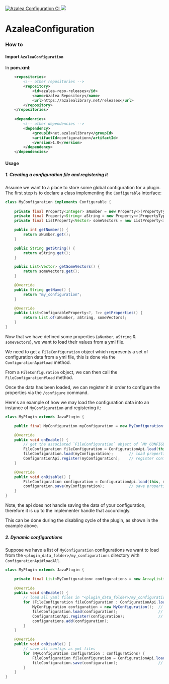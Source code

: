 <div>
  <a href="https://github.com/AzaleaLibrary/AzaleaConfiguration/actions/workflows/ci.yml">
    <img alt="Azalea Configuration CI" src="https://github.com/AzaleaLibrary/AzaleaConfiguration/actions/workflows/ci.yml/badge.svg?branch=master" />
  </a>
  <a href="https://azalealibrary.net/#/releases/net/azalealibrary/configuration">
    <img src="https://azalealibrary.net/api/badge/latest/releases/net/azalealibrary/configuration?color=40c14a&name=Azalea%20Configuration&prefix=v" />
  </a>
</div>

# AzaleaConfiguration

### How to

#### Import `AzaleaConfiguration`

In **pom.xml**:

```xml
    <repositories>
        <!-- other repositories -->
        <repository>
            <id>azalea-repo-releases</id>
            <name>Azalea Repository</name>
            <url>https://azalealibrary.net/releases</url>
        </repository>
    </repositories>
    
    <dependencies>
        <!-- other dependencies -->
        <dependency>
            <groupId>net.azalealibrary</groupId>
            <artifactId>configuration</artifactId>
            <version>1.0</version>
        </dependency>
    </dependencies>
```

#### Usage

##### 1. Creating a configuration file and registering it

Assume we want to a place to store some global configuration for a plugin. The first step is to declare a class implementing the `Configurable` interface:

```java
class MyConfiguration implements Configurable {
    
    private final Property<Integer> aNumber = new Property<>(PropertyType.INTEGER, () -> 1, "a_number", "some number description", true);
    private final Property<String> aString = new Property<>(PropertyType.STRING, () -> "text", "a_string", "some string description", false);
    private final ListProperty<Vector> someVectors = new ListProperty<>(PropertyType.VECTOR, ArrayList::new, "some_vectors", "some vector list description", false);

    public int getNumber() {
        return aNumber.get();
    }

    public String getString() {
        return aString.get();
    }

    public List<Vector> getSomeVectors() {
        return someVectors.get();
    }

    @Override
    public String getName() {
        return "my_configuration";
    }

    @Override
    public List<ConfigurableProperty<?, ?>> getProperties() {
        return List.of(aNumber, aString, someVectors);
    }
}
```

Now that we have defined some properties (`aNumber`, `aString` & `someVectors`), we want to load their values from a yml file. 

We need to get a `FileConfiguration` object which represents a set of configuration data from a yml file, this is done via the `ConfigurationApi#load` method.

From a `FileConfiguration` object, we can then call the `FileConfiguration#load` method.

Once the data has been loaded, we can register it in order to configure the properties via the `/configure` command.

Here's an example of how we may load the configuration data into an instance of `MyConfiguration` and registering it:

```java
class MyPlugin extends JavaPlugin {

    public final MyConfiguration myConfiguration = new MyConfiguration();

    @Override
    public void onEnable() {
        // get the associated `FileConfiguration` object of `MY_CONFIGURATION` ("<plugin_data_folder>/my_configuration.yml")
        FileConfiguration fileConfiguration = ConfigurationApi.load(this, myConfiguration.getName());
        fileConfiguration.load(myConfiguration);       // load properties from file
        ConfigurationApi.register(myConfiguration);    // register config to command
    }

    @Override
    public void onDisable() {
        FileConfiguration configuration = ConfigurationApi.load(this, myConfiguration.getName());
        configuration.save(myConfiguration);           // save properties to file
    }
}
```

Note, the api does not handle saving the data of your configuration, therefore it is up to the implementer handle that accordingly.

This can be done during the disabling cycle of the plugin, as shown in the example above.

##### 2. Dynamic configurations

Suppose we have a list of `MyConfiguration` configurations we want to load from the `<plugin_data_folder>/my_configurations` directory with `ConfigurationApi#loadAll`.

```java
class MyPlugin extends JavaPlugin {

    private final List<MyConfiguration> configurations = new ArrayList<>();
    
    @Override
    public void onEnable() {
        // load all yaml files in "<plugin_data_folder>/my_configurations"
        for (FileConfiguration fileConfiguration : ConfigurationApi.loadAll(this, "my_configurations")) {
            MyConfiguration configuration = new MyConfiguration();  // create a new `MyConfiguration` object for every config
            fileConfiguration.load(configuration);                  // load properties from file
            ConfigurationApi.register(configuration);               // register config to command
            configurations.add(configuration);
        }
    }

    @Override
    public void onDisable() {
        // save all configs as yml files
        for (MyConfiguration configuration : configurations) {
            FileConfiguration fileConfiguration = ConfigurationApi.load(this, "my_configurations", configuration.getName());
            fileConfiguration.save(configuration);                  // save properties to file
        }
    }
}
```

